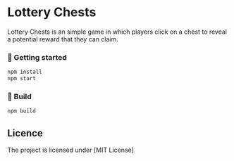 # Lottery Chests

Lottery Chests is an simple game in which players click on a chest to reveal a potential reward that they can claim.

### 🚀 Getting started
```js
npm install
npm start
```

### :bricks: Build
```js
npm build
```

## Licence
The project is licensed under [MIT License]